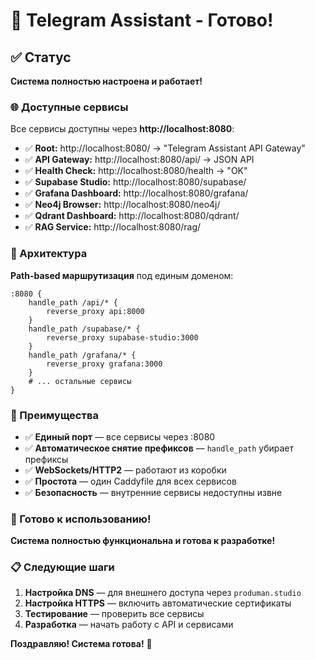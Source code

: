 # 🎉 Telegram Assistant - Готово!

## ✅ Статус

**Система полностью настроена и работает!**

### 🌐 Доступные сервисы

Все сервисы доступны через **http://localhost:8080**:

- ✅ **Root:** http://localhost:8080/ → "Telegram Assistant API Gateway"
- ✅ **API Gateway:** http://localhost:8080/api/ → JSON API
- ✅ **Health Check:** http://localhost:8080/health → "OK"
- ✅ **Supabase Studio:** http://localhost:8080/supabase/
- ✅ **Grafana Dashboard:** http://localhost:8080/grafana/
- ✅ **Neo4j Browser:** http://localhost:8080/neo4j/
- ✅ **Qdrant Dashboard:** http://localhost:8080/qdrant/
- ✅ **RAG Service:** http://localhost:8080/rag/

### 🔧 Архитектура

**Path-based маршрутизация** под единым доменом:

```caddyfile
:8080 {
    handle_path /api/* {
        reverse_proxy api:8000
    }
    handle_path /supabase/* {
        reverse_proxy supabase-studio:3000
    }
    handle_path /grafana/* {
        reverse_proxy grafana:3000
    }
    # ... остальные сервисы
}
```

### 🎯 Преимущества

- ✅ **Единый порт** — все сервисы через :8080
- ✅ **Автоматическое снятие префиксов** — `handle_path` убирает префиксы
- ✅ **WebSockets/HTTP2** — работают из коробки
- ✅ **Простота** — один Caddyfile для всех сервисов
- ✅ **Безопасность** — внутренние сервисы недоступны извне

### 🚀 Готово к использованию!

**Система полностью функциональна и готова к разработке!**

### 📋 Следующие шаги

1. **Настройка DNS** — для внешнего доступа через `produman.studio`
2. **Настройка HTTPS** — включить автоматические сертификаты
3. **Тестирование** — проверить все сервисы
4. **Разработка** — начать работу с API и сервисами

**Поздравляю! Система готова!** 🎉
